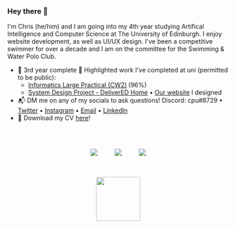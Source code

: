 ### Hey there 👋

I'm Chris (he/him) and I am going into my 4th year studying Artifical Intelligence and Computer Science at The University of Edinburgh. I enjoy website development, as well as UI/UX design. I've been a competitive swimmer for over a decade and I am on the committee for the Swimming & Water Polo Club.

- :pushpin: 3rd year complete 🥳 Highlighted work I've completed at uni (permitted to be public):
  - [Informatics Large Practical (CW2)](https://github.com/cpuved/inf3-ilp-cw2) (96%)
  - [System Design Project - DeliverED Home](https://github.com/DeliverED-Home) • [Our website](https://group19.sdp.inf.ed.ac.uk) I designed
- :mailbox_with_mail: DM me on any of my socials to ask questions! Discord: cpu#8729 • [Twitter](https://twitter.com/chris_jpm) • [Instagram](https://instagram.com/cpudev) • [Email](mailto:chrispercevalmaxwell@gmail.com) • [LinkedIn](https://linkedin.com/in/chris-jpm)
- :floppy_disk: Download my CV <a href="https://github.com/cpuved/CV/raw/main/CV_CPM.pdf">here</a>!

<br />

<!-- <p align="center">
  <img src="https://github-readme-stats.vercel.app/api?username=cpuved&count_private=true&show_icons=true&bg_color=161b22&hide_border=true&title_color=fff&icon_color=fff&text_color=8b949e&custom_title=Stats for Nerds">
</p> -->

<br />

<p align='center'>
  <img src="https://badges.pufler.dev/years/cpuved/"/>
  <span>⠀⠀⠀</span>
  <img src="https://badges.pufler.dev/commits/yearly/cpuved"/>
  <span>⠀⠀⠀</span>
  <img src="https://badges.pufler.dev/visits/cpuved/cpuved"/> 
</p>

<br />

<p align="center">
  <img height="100" wdith="100" src="https://mir-s3-cdn-cf.behance.net/project_modules/disp/35771931234507.564a1d2403b3a.gif">
</p>

